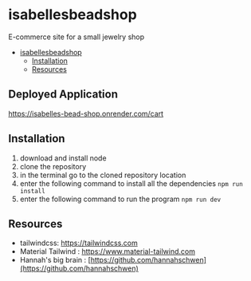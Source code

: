 # isabellesbeadshop
E-commerce site for a small jewelry shop

- [isabellesbeadshop](#isabellesbeadshop)
  - [Installation](#installation)
  - [Resources](#resources)
## Deployed Application  
https://isabelles-bead-shop.onrender.com/cart
## Installation

1. download and install node
2. clone the repository 
3. in the terminal go to the cloned repository location
4. enter the following command to install all the dependencies `npm run install`
5. enter the following command to run the program `npm run dev`

## Resources

- tailwindcss: https://tailwindcss.com
- Material Tailwind : https://www.material-tailwind.com
- Hannah's big brain : [https://github.com/hannahschwen](https://github.com/hannahschwen)
